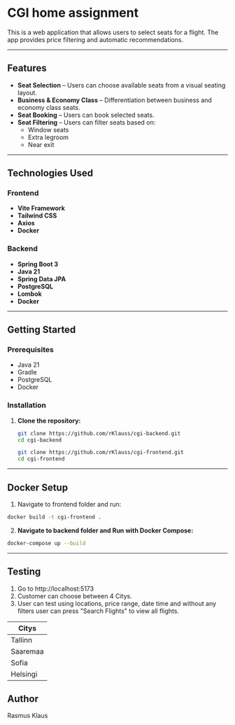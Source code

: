 # CGI home assignment

This is a web application that allows users to select seats for a flight. The app provides price filtering and automatic recommendations.

---

## Features

- **Seat Selection** – Users can choose available seats from a visual seating layout.
- **Business & Economy Class** – Differentiation between business and economy class seats.
- **Seat Booking** – Users can book selected seats.
- **Seat Filtering** – Users can filter seats based on:
   - Window seats
   - Extra legroom
   - Near exit

---

## Technologies Used

### **Frontend**
- **Vite Framework**
- **Tailwind CSS**
- **Axios**
- **Docker**

### **Backend**
- **Spring Boot 3**
- **Java 21**
- **Spring Data JPA**
- **PostgreSQL**
- **Lombok**
- **Docker**

---

## Getting Started

### Prerequisites

- Java 21
- Gradle
- PostgreSQL 
- Docker

### Installation

1. **Clone the repository:**
   ```bash
   git clone https://github.com/rKlauss/cgi-backend.git
   cd cgi-backend
    ```
    ```bash
   git clone https://github.com/rKlauss/cgi-frontend.git
   cd cgi-frontend
   ```

---

## Docker Setup

1. Navigate to frontend folder and run:
```bash
docker build -t cgi-frontend .
```

2. **Navigate to backend folder and Run with Docker Compose:**

```bash
docker-compose up --build
```
---
## Testing

1. Go to http://localhost:5173
2. Customer can choose between 4 Citys.
3. User can test using locations, price range, date time and without any filters user can press "Search Flights" to view all flights.

| Citys   |
| ------------ | 
| Tallinn    |
| Saaremaa  | 
| Sofia  |
| Helsingi |


## Author
Rasmus Klaus

